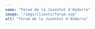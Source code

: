 ```yaml
---
name: "Fòrum de la Juventut d'Andorra"
image: "/imgs/clients/forum.svg"
alt: "Fòrum de la Juventut d'Andorra"
---
```

